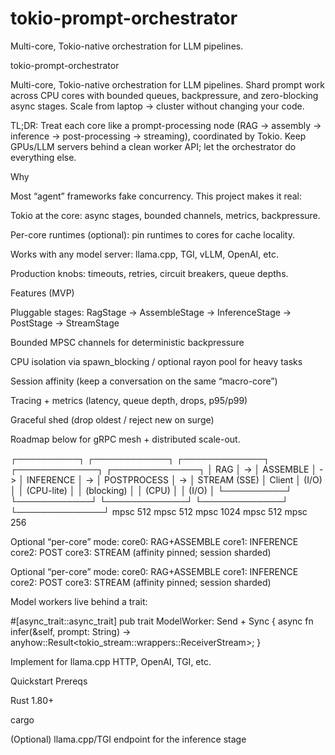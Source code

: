 # tokio-prompt-orchestrator
Multi-core, Tokio-native orchestration for LLM pipelines.

tokio-prompt-orchestrator

Multi-core, Tokio-native orchestration for LLM pipelines.
Shard prompt work across CPU cores with bounded queues, backpressure, and zero-blocking async stages. Scale from laptop → cluster without changing your code.

TL;DR: Treat each core like a prompt-processing node (RAG → assembly → inference → post-processing → streaming), coordinated by Tokio. Keep GPUs/LLM servers behind a clean worker API; let the orchestrator do everything else.

Why

Most “agent” frameworks fake concurrency. This project makes it real:

Tokio at the core: async stages, bounded channels, metrics, backpressure.

Per-core runtimes (optional): pin runtimes to cores for cache locality.

Works with any model server: llama.cpp, TGI, vLLM, OpenAI, etc.

Production knobs: timeouts, retries, circuit breakers, queue depths.

Features (MVP)

Pluggable stages: RagStage → AssembleStage → InferenceStage → PostStage → StreamStage

Bounded MPSC channels for deterministic backpressure

CPU isolation via spawn_blocking / optional rayon pool for heavy tasks

Session affinity (keep a conversation on the same “macro-core”)

Tracing + metrics (latency, queue depth, drops, p95/p99)

Graceful shed (drop oldest / reject new on surge)

Roadmap below for gRPC mesh + distributed scale-out.

┌──────────┐      ┌────────────┐      ┌─────────────┐      ┌─────────────┐      ┌──────────────┐
│   RAG    │ -> │  ASSEMBLE  │ -> │  INFERENCE  │ -> │ POSTPROCESS │ -> │ STREAM (SSE) │  Client
│  (I/O)   │      │ (CPU-lite) │      │ (blocking)  │      │   (CPU)     │      │     (I/O)    │
└──────────┘      └────────────┘      └─────────────┘      └─────────────┘      └──────────────┘
   mpsc 512           mpsc 512           mpsc 1024           mpsc 512             mpsc 256



Optional “per-core” mode:
  core0: RAG+ASSEMBLE   core1: INFERENCE   core2: POST   core3: STREAM  (affinity pinned; session sharded)


Optional “per-core” mode:
  core0: RAG+ASSEMBLE   core1: INFERENCE   core2: POST   core3: STREAM  (affinity pinned; session sharded)


Model workers live behind a trait:

#[async_trait::async_trait]
pub trait ModelWorker: Send + Sync {
    async fn infer(&self, prompt: String) -> anyhow::Result<tokio_stream::wrappers::ReceiverStream<String>>;
}


Implement for llama.cpp HTTP, OpenAI, TGI, etc.

Quickstart
Prereqs

Rust 1.80+

cargo

(Optional) llama.cpp/TGI endpoint for the inference stage
